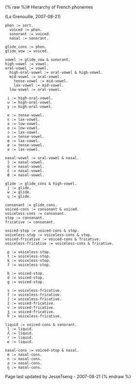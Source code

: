 {% raw %}# Hierarchy of French phonemes

(La Grenouille, 2007-08-21)

    phon := sort.
      voiced := phon.
      sonorant := voiced.
      nasal := sonorant.
    
    glide_cons := phon.
    glide_vow := voiced.
    
    vowel := glide_vow & sonorant.
    high-vowel := vowel.
    oral-vowel := vowel.
      high-oral-vowel := oral-vowel & high-vowel.
      mid-vowel := oral-vowel.
        tense-vowel := mid-vowel.
        lax-vowel := mid-vowel.
      low-vowel := oral-vowel.
    
     i := high-oral-vowel.
     u := high-oral-vowel.
     y := high-oral-vowel.
    
     e := tense-vowel.
     ɛ := lax-vowel.
     a := low-vowel.
     ɑ := low-vowel.
     ɔ := lax-vowel.
     o := tense-vowel.
     œ := lax-vowel.
     ø := tense-vowel.
     ə := lax-vowel.
    
    nasal-vowel := oral-vowel & nasal.
     ɔ̃ := nasal-vowel.
     ɑ̃ := nasal-vowel.
     ɛ̃ := nasal-vowel.
     œ̃ := nasal-vowel.
    
    glide := glide_cons & high-vowel.
     j := glide.
     w := glide.
     ɥ := glide.
    
    consonant := glide_cons.
    voiced-cons := consonant & voiced.
    voiceless-cons := consonant.
    stop := consonant.
    fricative := consonant.
    
    voiced-stop := voiced-cons & stop.
    voiceless-stop := voiceless-cons & stop.
    voiced-fricative := voiced-cons & fricative.
    voiceless-fricative := voiceless-cons & fricative.
    
     p := voiceless-stop.
     t := voiceless-stop.
     k := voiceless-stop.
     ʔ := voiceless-stop.
    
     b := voiced-stop.
     d := voiced-stop.
     g := voiced-stop.
    
     s := voiceless-fricative.
     f := voiceless-fricative.
     ʃ := voiceless-fricative.
     z := voiced-fricative.
     v := voiced-fricative.
     ʒ := voiced-fricative.
     h := voiceless-fricative.
    
    liquid := voiced-cons & sonorant. 
     l := liquid.
     ʎ := liquid.
     r := liquid.
     ʁ := liquid.
    
    nasal-cons := voiced-stop & nasal.
     m := nasal-cons.
     n := nasal-cons.
     ɲ := nasal-cons.
     ŋ := nasal-cons.

Page last updated by JesseTseng - 2007-08-21
{% endraw %}